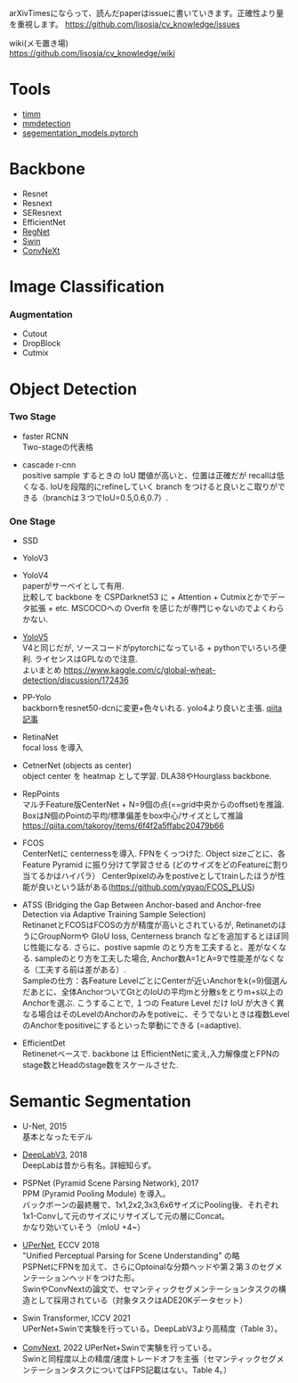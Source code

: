 arXivTimesにならって、読んだpaperはissueに書いていきます。正確性より量を重視します。
https://github.com/lisosia/cv_knowledge/issues

wiki(メモ置き場)  
https://github.com/lisosia/cv_knowledge/wiki

# Tools
- [timm](https://github.com/rwightman/pytorch-image-models)
- [mmdetection](https://github.com/open-mmlab/mmdetection)
- [segementation_models.pytorch](https://github.com/qubvel/segmentation_models.pytorch)

# Backbone
- Resnet
- Resnext
- SEResnext
- EfficientNet
- [RegNet](https://openaccess.thecvf.com/content_CVPR_2020/papers/Radosavovic_Designing_Network_Design_Spaces_CVPR_2020_paper.pdf)
- [Swin](https://arxiv.org/abs/2103.14030)
- [ConvNeXt](https://arxiv.org/abs/2201.03545)

# Image Classification
### Augmentation
- Cutout
- DropBlock
- Cutmix

# Object Detection

### Two Stage
- faster RCNN  
Two-stageの代表格

- cascade r-cnn  
positive sample するときの IoU 閾値が高いと、位置は正確だが recallは低くなる.
IoUを段階的にrefineしていく branch をつけると良いとこ取りができる（branchは３つでIoU=0.5,0.6,0.7）.

### One Stage
- SSD
- YoloV3

- YoloV4  
paperがサーベイとして有用.  
比較して backbone を CSPDarknet53 に + Attention + Cutmixとかでデータ拡張 + etc.
MSCOCOへの Overfit を感じたが専門じゃないのでよくわらかない.

- [YoloV5](https://github.com/ultralytics/yolov5)  
V4と同じだが, ソースコードがpytorchになっている + pythonでいろいろ便利. ライセンスはGPLなので注意.  
よいまとめ https://www.kaggle.com/c/global-wheat-detection/discussion/172436

- PP-Yolo  
backbornをresnet50-dcnに変更+色々いれる. yolo4より良いと主張.
[qiita記事](https://qiita.com/takoroy/items/275af2b44a68fc4bb356)

- RetinaNet  
focal loss を導入

- CetnerNet (objects as center)  
object center を heatmap として学習.
DLA38やHourglass backbone.

- RepPoints  
マルチFeature版CenterNet + N=9個の点(==grid中央からのoffset)を推論.  
BoxはN個のPointの平均/標準偏差をbox中心/サイズとして推論  
https://qiita.com/takoroy/items/6f4f2a5ffabc20479b66

- FCOS  
CenterNetに centernessを導入.
FPNをくっつけた.
Object sizeごとに、各 Feature Pyramid に振り分けて学習させる (どのサイズをどのFeatureに割り当てるかはハイパラ）
Center9pixelのみをpostiveとしてtrainしたほうが性能が良いという話がある(https://github.com/yqyao/FCOS_PLUS)

- ATSS (Bridging the Gap Between Anchor-based and Anchor-free Detection via Adaptive Training Sample Selection)  
RetinanetとFCOSはFCOSの方が精度が高いとされているが, RetinanetのほうにGroupNormや GIoU loss, Centerness branch などを追加するとほぼ同じ性能になる.
さらに、postive sapmle のとり方を工夫すると、差がなくなる. sampleのとり方を工夫した場合, Anchor数A=1とA=9で性能差がなくなる（工夫する前は差がある）.  
Sampleの仕方：各Feature LevelごとにCenterが近いAnchorをk(=9)個選んだあとに、全体AnchorついてGtとのIoUの平均mと分散sをとりm+s以上のAnchorを選ぶ. こうすることで, １つの Feature Level だけ IoU が大きく異なる場合はそのLevelのAnchorのみをpotiveに、そうでないときは複数LevelのAnchorをpositiveにするといった挙動にできる (=adaptive).

- EfficientDet  
Retinenetベースで. backbone は EfficientNetに変え,入力解像度とFPNのstage数とHeadのstage数をスケールさせた.

# Semantic Segmentation

- U-Net, 2015  
基本となったモデル

- [DeepLabV3](https://arxiv.org/pdf/1802.02611.pdf), 2018  
DeepLabは昔から有名。詳細知らず。

- PSPNet (Pyramid Scene Parsing Network), 2017  
PPM (Pyramid Pooling Module) を導入。  
バックボーンの最終層で、1x1,2x2,3x3,6x6サイズにPooling後、それぞれ 1x1-Convして元のサイズにリサイズして元の層にConcat。  
かなり効いていそう（mIoU +4~）

- [UPerNet](https://arxiv.org/abs/1807.10221v1), ECCV 2018  
"Unified Perceptual Parsing for Scene Understanding" の略  
PSPNetにFPNを加えて、さらにOptoinalな分類ヘッドや第２第３のセグメンテーションヘッドをつけた形。  
SwinやConvNextの論文で、セマンティックセグメンテーションタスクの構造として採用されている（対象タスクはADE20Kデータセット）  

- Swin Transformer, ICCV 2021  
UPerNet+Swinで実験を行っている。DeepLabV3より高精度（Table 3）。

- [ConvNext](https://arxiv.org/abs/2201.03545), 2022
UPerNet+Swinで実験を行っている。  
Swinと同程度以上の精度/速度トレードオフを主張（セマンティックセグメンテーションタスクについてはFPS記載はない。Table 4。）
